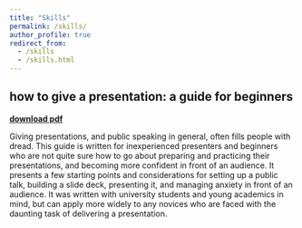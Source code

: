 ```yaml
---
title: "Skills"
permalink: /skills/
author_profile: true
redirect_from:
  - /skills
  - /skills.html
---
```


## how to give a presentation: a guide for beginners
**[download pdf](https://akaszowska.github.io/files/GivingPresentations.pdf)**

Giving presentations, and public speaking in general, often fills people with dread. This guide is written for inexperienced presenters and beginners who are not quite sure how to go about preparing and practicing their presentations, and becoming more confident in front of an audience. It presents a few starting points and considerations for setting up a public talk, building a slide deck, presenting it, and managing anxiety in front of an audience. It was written with university students and young academics in mind, but can apply more widely to any novices who are faced with the daunting task of delivering a presentation.
